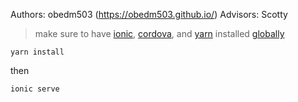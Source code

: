 Authors: obedm503 (https://obedm503.github.io/)
Advisors: Scotty

>make sure to have [ionic](https://ionicframework.com/docs/cli/), [cordova](https://www.npmjs.com/package/cordova), and [yarn](https://www.npmjs.com/package/yarn) installed [globally](https://docs.npmjs.com/getting-started/installing-npm-packages-globally)

```
yarn install
```
then
```
ionic serve
```